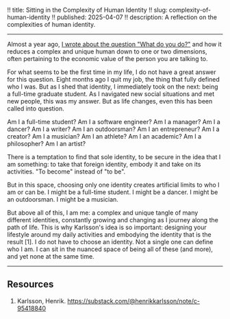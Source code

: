 !! title: Sitting in the Complexity of Human Identity
!! slug: complexity-of-human-identity
!! published: 2025-04-07
!! description: A reflection on the complexities of human identity.

---

Almost a year ago, 
[I wrote about the question "What do you do?"](/posts/identity-dimensionality-reduction) and how it
reduces a complex and unique human down to one or two dimensions, often pertaining to the economic
value of the person you are talking to.

For what seems to be the first time in my life, I do not have a great answer for this question.
Eight months ago I quit my job, the thing that fully defined who I was. But as I shed that identity,
I immediately took on the next: being a full-time graduate student. As I navigated new social
situations and met new people, this was my answer. But as life changes, even this has been called
into question.

Am I a full-time student? Am I a software engineer? Am I a manager? Am I a dancer? Am I a writer? Am
I an outdoorsman? Am I an entrepreneur? Am I a creator? Am I a musician? Am I an athlete? Am I an
academic? Am I a philosopher? Am I an artist?

There is a temptation to find that sole identity, to be secure in the idea that I am something: to
take that foreign identity, embody it and take on its activities. "To become" instead of "to be".

But in this space, choosing only one identity creates artificial limits to who I am or can be. I
might be a full-time student. I might be a dancer. I might be an outdoorsman. I might be a musician. 

But above all of this, I am me: a complex and unique tangle of many different identities, constantly
growing and changing as I journey along the path of life. This is why Karlsson's idea is so
important: designing your lifestyle around my daily activities and embodying the identity that is
the result [1]. I do not have to choose an identity. Not a single one can define who I am. I can sit
in the nuanced space of being all of these (and more), and yet none at the same time. 

---

## Resources

1. Karlsson, Henrik. https://substack.com/@henrikkarlsson/note/c-95418840

